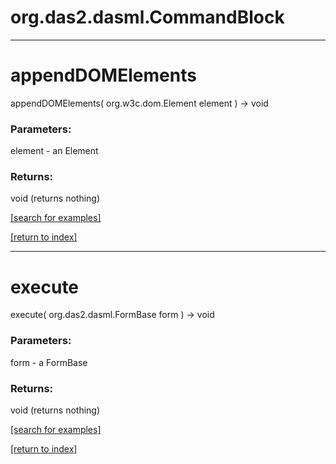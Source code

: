 # org.das2.dasml.CommandBlock



***
<a name="appendDOMElements"></a>
# appendDOMElements
appendDOMElements( org.w3c.dom.Element element ) &rarr; void



### Parameters:
element - an Element

### Returns:
void (returns nothing)


<a href="https://github.com/autoplot/dev/search?q=appendDOMElements&unscoped_q=appendDOMElements">[search for examples]</a>

<a href="https://github.com/autoplot/documentation/blob/master/javadoc/index-all.md">[return to index]</a>

***
<a name="execute"></a>
# execute
execute( org.das2.dasml.FormBase form ) &rarr; void



### Parameters:
form - a FormBase

### Returns:
void (returns nothing)


<a href="https://github.com/autoplot/dev/search?q=execute&unscoped_q=execute">[search for examples]</a>

<a href="https://github.com/autoplot/documentation/blob/master/javadoc/index-all.md">[return to index]</a>


